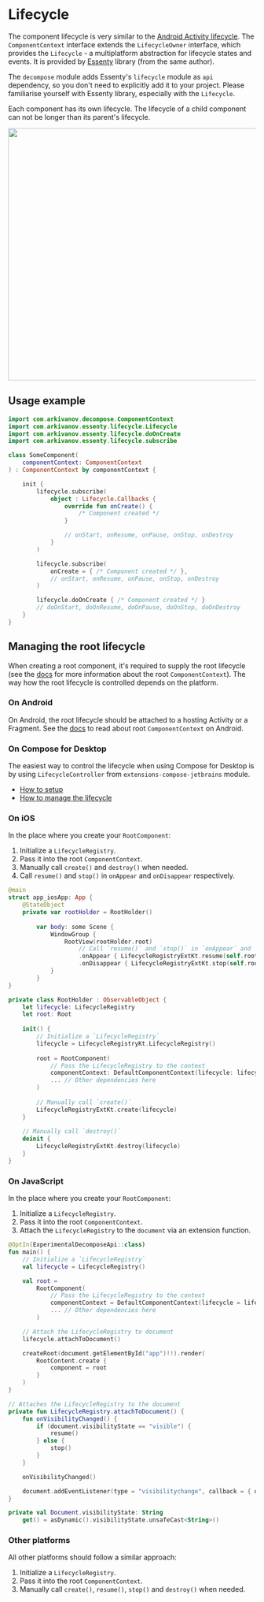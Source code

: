 # Lifecycle

The component lifecycle is very similar to the [Android Activity lifecycle](https://developer.android.com/guide/components/activities/activity-lifecycle). The `ComponentContext` interface extends the `LifecycleOwner` interface, which provides the `Lifecycle` - a multiplatform abstraction for lifecycle states and events. It is provided by [Essenty](https://github.com/arkivanov/Essenty) library (from the same author).

The `decompose` module adds Essenty's `lifecycle` module as `api` dependency, so you don't need to explicitly add it to your project. Please familiarise yourself with Essenty library, especially with the `Lifecycle`.

Each component has its own lifecycle. The lifecycle of a child component can not be longer than its parent's lifecycle.

<img src="https://raw.githubusercontent.com/arkivanov/Decompose/master/docs/media/LifecycleStates.png" width="512">

## Usage example

```kotlin
import com.arkivanov.decompose.ComponentContext
import com.arkivanov.essenty.lifecycle.Lifecycle
import com.arkivanov.essenty.lifecycle.doOnCreate
import com.arkivanov.essenty.lifecycle.subscribe

class SomeComponent(
    componentContext: ComponentContext
) : ComponentContext by componentContext {

    init {
        lifecycle.subscribe(
            object : Lifecycle.Callbacks {
                override fun onCreate() {
                    /* Component created */
                }

                // onStart, onResume, onPause, onStop, onDestroy
            }
        )

        lifecycle.subscribe(
            onCreate = { /* Component created */ },
            // onStart, onResume, onPause, onStop, onDestroy
        )

        lifecycle.doOnCreate { /* Component created */ }
        // doOnStart, doOnResume, doOnPause, doOnStop, doOnDestroy
    }
}
```

## Managing the root lifecycle

When creating a root component, it's required to supply the root lifecycle (see the [docs](../component/overview/#root-componentcontext) for more information about the root `ComponentContext`). The way how the root lifecycle is controlled depends on the platform.

### On Android

On Android, the root lifecycle should be attached to a hosting Activity or a Fragment. See the [docs](../component/overview/#root-componentcontext-in-android) to read about root `ComponentContext` on Android.

### On Compose for Desktop

The easiest way to control the lifecycle when using Compose for Desktop is by using `LifecycleController` from `extensions-compose-jetbrains` module.

- [How to setup](../extensions/compose.md#setup-extensions-for-jetbrains-compose)
- [How to manage the lifecycle](../extensions/compose.md#controlling-the-lifecycle-on-desktop)

### On iOS

In the place where you create your `RootComponent`:

1. Initialize a `LifecycleRegistry`.
2. Pass it into the root `ComponentContext`.
3. Manually call `create()` and `destroy()` when needed.
4. Call `resume()` and `stop()` in `onAppear` and `onDisappear` respectively.

```swift title="Example"
@main
struct app_iosApp: App {
    @StateObject
    private var rootHolder = RootHolder()
        
        var body: some Scene {
            WindowGroup {
                RootView(rootHolder.root)
                    // Call `resume()` and `stop()` in `onAppear` and `onDisappear`
                    .onAppear { LifecycleRegistryExtKt.resume(self.rootHolder.lifecycle) }
                    .onDisappear { LifecycleRegistryExtKt.stop(self.rootHolder.lifecycle) }
            }
        }
}

private class RootHolder : ObservableObject {
    let lifecycle: LifecycleRegistry
    let root: Root
    
    init() {
        // Initialize a `LifecycleRegistry`
        lifecycle = LifecycleRegistryKt.LifecycleRegistry()
        
        root = RootComponent(
            // Pass the LifecycleRegistry to the context 
            componentContext: DefaultComponentContext(lifecycle: lifecycle),
            ... // Other dependencies here
        )
        
        // Manually call `create()`
        LifecycleRegistryExtKt.create(lifecycle)
    }
    
    // Manually call `destroy()`
    deinit {
        LifecycleRegistryExtKt.destroy(lifecycle)
    }
}
```


### On JavaScript

In the place where you create your `RootComponent`:

1. Initialize a `LifecycleRegistry`.
2. Pass it into the root `ComponentContext`.
3. Attach the `LifecycleRegistry` to the `document` via an extension function.

```kotlin title="Example"
@OptIn(ExperimentalDecomposeApi::class)
fun main() {
    // Initialize a `LifecycleRegistry`
    val lifecycle = LifecycleRegistry()

    val root =
        RootComponent(
            // Pass the LifecycleRegistry to the context
            componentContext = DefaultComponentContext(lifecycle = lifecycle),
            ... // Other dependencies here
        )

    // Attach the LifecycleRegistry to document
    lifecycle.attachToDocument()

    createRoot(document.getElementById("app")!!).render(
        RootContent.create {
            component = root
        }
    )
}

// Attaches the LifecycleRegistry to the document
private fun LifecycleRegistry.attachToDocument() {
    fun onVisibilityChanged() {
        if (document.visibilityState == "visible") {
            resume()
        } else {
            stop()
        }
    }

    onVisibilityChanged()

    document.addEventListener(type = "visibilitychange", callback = { onVisibilityChanged() })
}

private val Document.visibilityState: String
    get() = asDynamic().visibilityState.unsafeCast<String>()
```

### Other platforms

All other platforms should follow a similar approach:

1. Initialize a `LifecycleRegistry`.
2. Pass it into the root `ComponentContext`.
3. Manually call `create()`, `resume()`, `stop()` and `destroy()` when needed.
